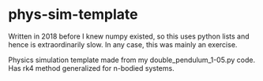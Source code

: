 # phys-sim-template

Written in 2018 before I knew numpy existed, so this uses python lists and hence is extraordinarily slow. In any case, this was mainly an exercise.

Physics simulation template made from my double_pendulum_1-05.py code. Has rk4 method generalized for n-bodied systems.
